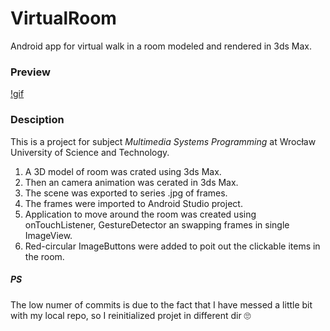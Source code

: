 # VirtualRoom
Android app for virtual walk in a room modeled and rendered in 3ds Max.


### Preview

[!gif](https://media.giphy.com/media/lOruKWbr7EOTEURtfY/giphy.gif)

### Desciption
This is a project for subject *Multimedia Systems Programming* at Wrocław University of Science and Technology.
1. A 3D model of room was crated using 3ds Max.
2. Then an camera animation was cerated in 3ds Max.
3. The scene was exported to series .jpg of frames.
4. The frames were imported to Android Studio project.
5. Application to move around the room was created using onTouchListener, GestureDetector an swapping frames in single ImageView.
6. Red-circular ImageButtons were added to poit out the clickable items in the room.

##### PS
The low numer of commits is due to the fact that I have messed a little bit with my local repo, so I reinitialized projet in different dir 🙄
